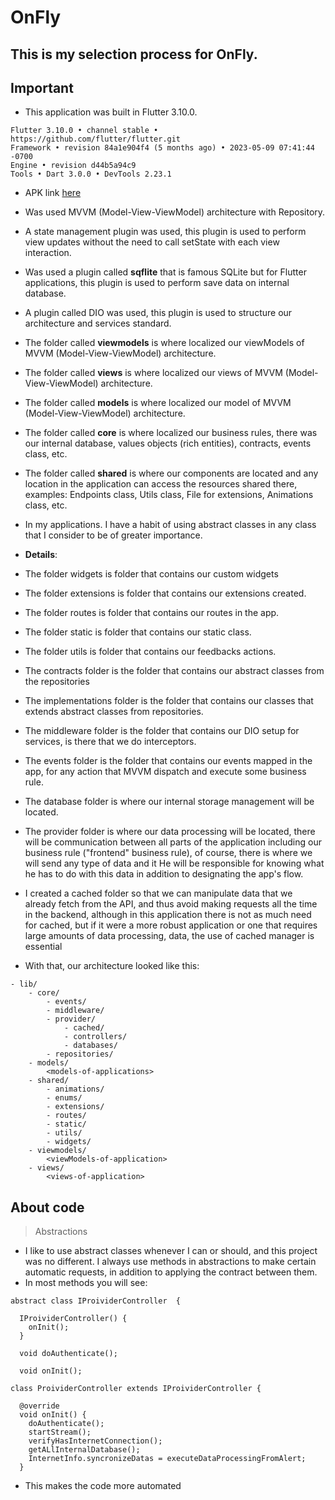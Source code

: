 # OnFly

## This is my selection process for OnFly.

## Important

- This application was built in Flutter 3.10.0.
>
    Flutter 3.10.0 • channel stable • https://github.com/flutter/flutter.git
    Framework • revision 84a1e904f4 (5 months ago) • 2023-05-09 07:41:44 -0700
    Engine • revision d44b5a94c9
    Tools • Dart 3.0.0 • DevTools 2.23.1
>
- APK link [here](https://drive.google.com/file/d/1xMgd64vtm_QpW-gYbyfCyZBJsPSbXksZ/view?usp=sharing)
- Was used MVVM (Model-View-ViewModel) architecture with Repository.
- A state management plugin was used, this plugin is used to perform view updates without the need to call setState with each view interaction.
- Was used a plugin called **sqflite** that is famous SQLite but for Flutter applications, this plugin is used to perform save data on internal database.
- A plugin called DIO was used, this plugin is used to structure our architecture and services standard.
- The folder called **viewmodels** is where localized our viewModels of MVVM (Model-View-ViewModel) architecture.
- The folder called **views** is where localized our views of MVVM (Model-View-ViewModel) architecture.
- The folder called **models** is where localized our model of MVVM (Model-View-ViewModel) architecture.
- The folder called **core** is where localized our business rules, there was our internal database, values objects (rich entities), contracts, events class, etc.
- The folder called **shared** is where our components are located and any location in the application can access the resources shared there, examples: Endpoints class, Utils class, File for extensions, Animations class, etc.
- In my applications. I have a habit of using abstract classes in any class that I consider to be of greater importance.

- **Details**:
- The folder widgets is folder that contains our custom widgets
- The folder extensions is folder that contains our extensions created.
- The folder routes is folder that contains our routes in the app.
- The folder static is folder that contains our static class.
- The folder utils is folder that contains our feedbacks actions.
- The contracts folder is the folder that contains our abstract classes from the repositories
- The implementations folder is the folder that contains our classes that extends abstract classes from repositories.
- The middleware folder is the folder that contains our DIO setup for services, is there that we do interceptors.
- The events folder is the folder that contains our events mapped in the app, for any action that MVVM dispatch and execute some business rule.
- The database folder is where our internal storage management will be located.
- The provider folder is where our data processing will be located, there will be communication between all parts of the application including our business rule ("frontend" business rule), of course, there is where we will send any type of data and it He will be responsible for knowing what he has to do with this data in addition to designating the app's flow.
- I created a cached folder so that we can manipulate data that we already fetch from the API, and thus avoid making requests all the time in the backend, although in this application there is not as much need for cached, but if it were a more robust application or one that requires large amounts of data processing, data, the use of cached manager is essential
- With that, our architecture looked like this:
>
    - lib/
        - core/
            - events/
            - middleware/
            - provider/
                - cached/
                - controllers/
                - databases/
            - repositories/
        - models/
            <models-of-applications>
        - shared/
            - animations/
            - enums/
            - extensions/
            - routes/
            - static/
            - utils/
            - widgets/
        - viewmodels/
            <viewModels-of-application>
        - views/
            <views-of-application>
            
>
## About code

> Abstractions
- I like to use abstract classes whenever I can or should, and this project was no different. I always use methods in abstractions to make certain automatic requests, in addition to applying the contract between them.
- In most methods you will see:
>
    abstract class IProividerController  {
    
      IProividerController() {
        onInit();
      }
     
      void doAuthenticate();
    
      void onInit();

    class ProividerController extends IProividerController {
    
      @override
      void onInit() {
        doAuthenticate();
        startStream();
        verifyHasInternetConnection();
        getALlInternalDatabase();
        InternetInfo.syncronizeDatas = executeDataProcessingFromAlert;
      }

>
- This makes the code more automated

